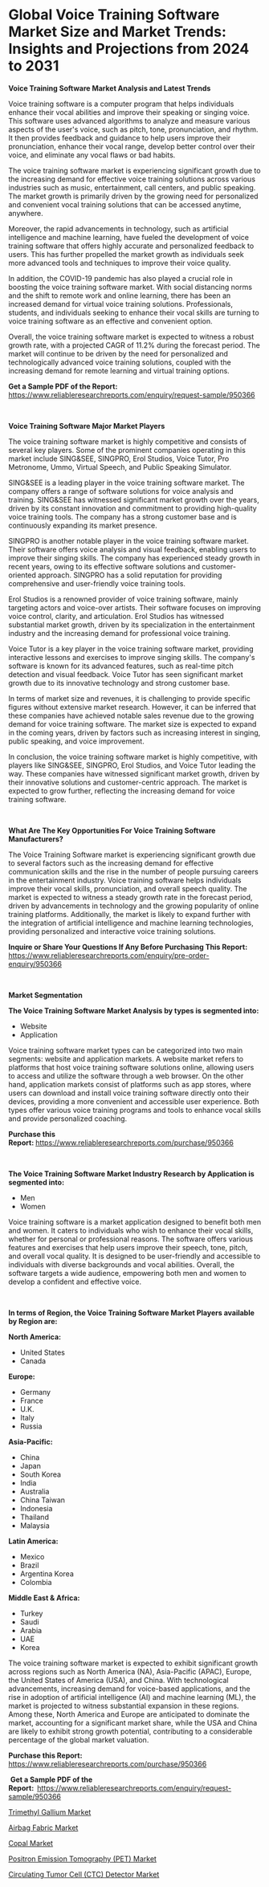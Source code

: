 <p><h1>Global Voice Training Software Market Size and Market Trends: Insights and Projections from 2024 to 2031</h1></p><p><strong>Voice Training Software Market Analysis and Latest Trends</strong></p>
<p><p>Voice training software is a computer program that helps individuals enhance their vocal abilities and improve their speaking or singing voice. This software uses advanced algorithms to analyze and measure various aspects of the user's voice, such as pitch, tone, pronunciation, and rhythm. It then provides feedback and guidance to help users improve their pronunciation, enhance their vocal range, develop better control over their voice, and eliminate any vocal flaws or bad habits.</p><p>The voice training software market is experiencing significant growth due to the increasing demand for effective voice training solutions across various industries such as music, entertainment, call centers, and public speaking. The market growth is primarily driven by the growing need for personalized and convenient vocal training solutions that can be accessed anytime, anywhere.</p><p>Moreover, the rapid advancements in technology, such as artificial intelligence and machine learning, have fueled the development of voice training software that offers highly accurate and personalized feedback to users. This has further propelled the market growth as individuals seek more advanced tools and techniques to improve their voice quality.</p><p>In addition, the COVID-19 pandemic has also played a crucial role in boosting the voice training software market. With social distancing norms and the shift to remote work and online learning, there has been an increased demand for virtual voice training solutions. Professionals, students, and individuals seeking to enhance their vocal skills are turning to voice training software as an effective and convenient option.</p><p>Overall, the voice training software market is expected to witness a robust growth rate, with a projected CAGR of 11.2% during the forecast period. The market will continue to be driven by the need for personalized and technologically advanced voice training solutions, coupled with the increasing demand for remote learning and virtual training options.</p></p>
<p><strong>Get a Sample PDF of the Report:&nbsp;</strong> <a href="https://www.reliableresearchreports.com/enquiry/request-sample/950366">https://www.reliableresearchreports.com/enquiry/request-sample/950366</a></p>
<p>&nbsp;</p>
<p><strong>Voice Training Software Major Market Players</strong></p>
<p><p>The voice training software market is highly competitive and consists of several key players. Some of the prominent companies operating in this market include SING&SEE, SINGPRO, Erol Studios, Voice Tutor, Pro Metronome, Ummo, Virtual Speech, and Public Speaking Simulator. </p><p>SING&SEE is a leading player in the voice training software market. The company offers a range of software solutions for voice analysis and training. SING&SEE has witnessed significant market growth over the years, driven by its constant innovation and commitment to providing high-quality voice training tools. The company has a strong customer base and is continuously expanding its market presence.</p><p>SINGPRO is another notable player in the voice training software market. Their software offers voice analysis and visual feedback, enabling users to improve their singing skills. The company has experienced steady growth in recent years, owing to its effective software solutions and customer-oriented approach. SINGPRO has a solid reputation for providing comprehensive and user-friendly voice training tools.</p><p>Erol Studios is a renowned provider of voice training software, mainly targeting actors and voice-over artists. Their software focuses on improving voice control, clarity, and articulation. Erol Studios has witnessed substantial market growth, driven by its specialization in the entertainment industry and the increasing demand for professional voice training.</p><p>Voice Tutor is a key player in the voice training software market, providing interactive lessons and exercises to improve singing skills. The company's software is known for its advanced features, such as real-time pitch detection and visual feedback. Voice Tutor has seen significant market growth due to its innovative technology and strong customer base.</p><p>In terms of market size and revenues, it is challenging to provide specific figures without extensive market research. However, it can be inferred that these companies have achieved notable sales revenue due to the growing demand for voice training software. The market size is expected to expand in the coming years, driven by factors such as increasing interest in singing, public speaking, and voice improvement.</p><p>In conclusion, the voice training software market is highly competitive, with players like SING&SEE, SINGPRO, Erol Studios, and Voice Tutor leading the way. These companies have witnessed significant market growth, driven by their innovative solutions and customer-centric approach. The market is expected to grow further, reflecting the increasing demand for voice training software.</p></p>
<p>&nbsp;</p>
<p><strong>What Are The Key Opportunities For Voice Training Software Manufacturers?</strong></p>
<p><p>The Voice Training Software market is experiencing significant growth due to several factors such as the increasing demand for effective communication skills and the rise in the number of people pursuing careers in the entertainment industry. Voice training software helps individuals improve their vocal skills, pronunciation, and overall speech quality. The market is expected to witness a steady growth rate in the forecast period, driven by advancements in technology and the growing popularity of online training platforms. Additionally, the market is likely to expand further with the integration of artificial intelligence and machine learning technologies, providing personalized and interactive voice training solutions.</p></p>
<p><strong>Inquire or Share Your Questions If Any Before Purchasing This Report:</strong> <a href="https://www.reliableresearchreports.com/enquiry/pre-order-enquiry/950366">https://www.reliableresearchreports.com/enquiry/pre-order-enquiry/950366</a></p>
<p>&nbsp;</p>
<p><strong>Market Segmentation</strong></p>
<p><strong>The Voice Training Software Market Analysis by types is segmented into:</strong></p>
<p><ul><li>Website</li><li>Application</li></ul></p>
<p><p>Voice training software market types can be categorized into two main segments: website and application markets. A website market refers to platforms that host voice training software solutions online, allowing users to access and utilize the software through a web browser. On the other hand, application markets consist of platforms such as app stores, where users can download and install voice training software directly onto their devices, providing a more convenient and accessible user experience. Both types offer various voice training programs and tools to enhance vocal skills and provide personalized coaching.</p></p>
<p><strong>Purchase this Report:&nbsp;</strong><a href="https://www.reliableresearchreports.com/purchase/950366">https://www.reliableresearchreports.com/purchase/950366</a></p>
<p>&nbsp;</p>
<p><strong>The Voice Training Software Market Industry Research by Application is segmented into:</strong></p>
<p><ul><li>Men</li><li>Women</li></ul></p>
<p><p>Voice training software is a market application designed to benefit both men and women. It caters to individuals who wish to enhance their vocal skills, whether for personal or professional reasons. The software offers various features and exercises that help users improve their speech, tone, pitch, and overall vocal quality. It is designed to be user-friendly and accessible to individuals with diverse backgrounds and vocal abilities. Overall, the software targets a wide audience, empowering both men and women to develop a confident and effective voice.</p></p>
<p>&nbsp;</p>
<p><strong>In terms of Region, the Voice Training Software Market Players available by Region are:</strong></p>
<p>
    <p> <strong> North America: </strong>
        <ul>
            <li>United States</li>
            <li>Canada</li>
        </ul>
        </p> 
    <p> <strong> Europe: </strong>
        <ul>
            <li>Germany</li>
            <li>France</li>
            <li>U.K.</li>
            <li>Italy</li>
            <li>Russia</li>
        </ul>
        </p> 
    <p> <strong> Asia-Pacific: </strong>
        <ul>
            <li>China</li>
            <li>Japan</li>
            <li>South Korea</li>
            <li>India</li>
            <li>Australia</li>
            <li>China Taiwan</li>
            <li>Indonesia</li>
            <li>Thailand</li>
            <li>Malaysia</li>
        </ul>
        </p> 
    <p> <strong> Latin America: </strong>
        <ul>
            <li>Mexico</li>
            <li>Brazil</li>
            <li>Argentina Korea</li>
            <li>Colombia</li>
        </ul>
        </p> 
    <p> <strong> Middle East & Africa: </strong>
        <ul>
            <li>Turkey</li>
            <li>Saudi</li>
            <li>Arabia</li>
            <li>UAE</li>
            <li>Korea</li>
        </ul>
    </p>
    </p>
<p><p>The voice training software market is expected to exhibit significant growth across regions such as North America (NA), Asia-Pacific (APAC), Europe, the United States of America (USA), and China. With technological advancements, increasing demand for voice-based applications, and the rise in adoption of artificial intelligence (AI) and machine learning (ML), the market is projected to witness substantial expansion in these regions. Among these, North America and Europe are anticipated to dominate the market, accounting for a significant market share, while the USA and China are likely to exhibit strong growth potential, contributing to a considerable percentage of the global market valuation.</p></p>
<p><strong>Purchase this Report: </strong><a href="https://www.reliableresearchreports.com/purchase/950366">https://www.reliableresearchreports.com/purchase/950366</a></p>
<p>&nbsp;<strong>Get a Sample PDF of the Report:&nbsp;&nbsp;</strong><a href="https://www.reliableresearchreports.com/enquiry/request-sample/950366">https://www.reliableresearchreports.com/enquiry/request-sample/950366</a></p>
<p><strong></strong></p>
<p><p><a href="https://medium.com/@chiragreportprime/trimethyl-gallium-market-size-and-market-trends-complete-industry-overview-2024-to-2031-de7416ee5705">Trimethyl Gallium Market</a></p><p><a href="https://medium.com/@chiragreportprime/airbag-fabric-market-analysis-its-cagr-market-segmentation-and-global-industry-overview-393f1851096c">Airbag Fabric Market</a></p><p><a href="https://medium.com/@joannknox666/copal-market-size-cagr-trends-2024-2030-f1ca540808cb">Copal Market</a></p><p><a href="https://github.com/gulaimolin/Market-Research-Report-List-2/blob/main/positron-emission-tomography-pet-market.md">Positron Emission Tomography (PET) Market</a></p><p><a href="https://github.com/ruslanpoljakovrd177/Market-Research-Report-List-2/blob/main/circulating-tumor-cell-ctc-detector-market.md">Circulating Tumor Cell (CTC) Detector Market</a></p></p>